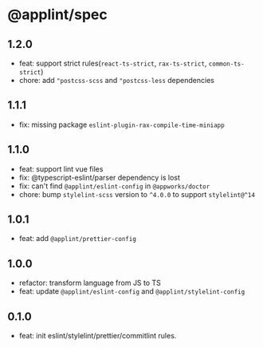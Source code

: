 # @applint/spec

## 1.2.0

- feat: support strict rules(`react-ts-strict`, `rax-ts-strict`, `common-ts-strict`)
- chore: add `"postcss-scss` and `"postcss-less` dependencies

## 1.1.1

- fix: missing package `eslint-plugin-rax-compile-time-miniapp`

## 1.1.0

- feat: support lint vue files
- fix: @typescript-eslint/parser dependency is lost
- fix: can't find `@applint/eslint-config` in `@appworks/doctor`
- chore: bump `stylelint-scss` version to `^4.0.0` to support `stylelint@^14`

## 1.0.1

- feat: add `@applint/prettier-config`

## 1.0.0

- refactor: transform language from JS to TS
- feat: update `@applint/eslint-config` and `@applint/stylelint-config`

## 0.1.0

- feat: init eslint/stylelint/prettier/commitlint rules.

